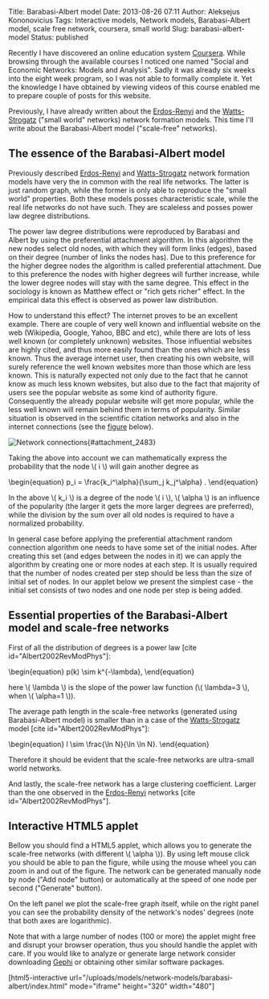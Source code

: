 Title: Barabasi-Albert model
Date: 2013-08-26 07:11
Author: Aleksejus Kononovicius
Tags: Interactive models, Network models, Barabasi-Albert model, scale free network, coursera, small world
Slug: barabasi-albert-model
Status: published

Recently I have discovered
an online education system [Coursera](https://www.coursera.org/). While
browsing through the available courses I noticed one named "Social and
Economic Networks: Models and Analysis". Sadly it was already six weeks
into the eight week program, so I was not able to formally complete it.
Yet the knowledge I have obtained by viewing videos of this course
enabled me to prepare couple of posts for this website.

Previously, I have already written about the
[Erdos-Renyi]({filename}/articles/2013/erdos-renyi-model.md)
and the
[Watts-Strogatz]({filename}/articles/2013/watts-strogatz-model.md)
("small world" networks) network formation models. This time I'll write
about the Barabasi-Albert model ("scale-free"
networks).<!--more-->

The essence of the Barabasi-Albert model
----------------------------------------

Previously described
[Erdos-Renyi]({filename}/articles/2013/erdos-renyi-model.md)
and
[Watts-Strogatz]({filename}/articles/2013/watts-strogatz-model.md)
network formation models have very the in common with the real life
networks. The latter is just random graph, while the former is only able
to reproduce the "small world" properties. Both these models posses
characteristic scale, while the real life networks do not have such.
They are scaleless and posses power law degree distributions.

The power law degree distributions were reproduced by Barabasi and
Albert by using the preferential attachment algorithm. In this algorithm
the new nodes select old nodes, with which they will form links (edges),
based on their degree (number of links the nodes has). Due to this
preference for the higher degree nodes the algorithm is called
preferential attachment. Due to this preference the nodes with higher
degrees will further increase, while the lower degree nodes will stay
with the same degree. This effect in the sociology is known as Matthew
effect or "rich gets richer" effect. In the empirical data this effect
is observed as power law distribution.

How to understand this effect? The internet proves to be an excellent
example. There are couple of very well known and influential website on
the web (Wikipedia, Google, Yahoo, BBC and etc), while there are lots of
less well known (or completely unknown) websites. Those influential
websites are highly cited, and thus more easily found than the ones
which are less known. Thus the average internet user, then creating his
own website, will surely reference the well known websites more than
those which are less known. This is naturally expected not only due to
the fact that he cannot know as much less known websites, but also due
to the fact that majority of users see the popular website as some kind
of authority figure. Consequently the already popular website will get
more popular, while the less well known will remain behind them in terms
of popularity. Similar situation is observed in the scientific citation
networks and also in the internet connections (see the
[figure](#attachment_2483) below).

![Network connections]({static}/uploads/2013/network-connections.jpg "A macroscopic
snapshot of Internet connectivity."){#attachment_2483} 

Taking the above into account we can mathematically express the
probability that the node \\\(  i \\\) will gain another degree as

\begin{equation}
 p\_i = \frac{k\_i^\alpha}{\sum\_j k\_j^\alpha} . 
\end{equation}

In the above \\\(  k\_i \\\) is a degree of the node \\\(  i \\\), \\\( \alpha \\\) is an influence of the popularity (the larger it gets the more
larger degrees are preferred), while the division by the sum over all
old nodes is required to have a normalized probability.

In general case before applying the preferential attachment random
connection algorithm one needs to have some set of the initial nodes.
After creating this set (and edges between the nodes in it) we can apply
the algorithm by creating one or more nodes at each step. It is usually
required that the number of nodes created per step should be less than
the size of initial set of nodes. In our applet below we present the
simplest case - the initial set consists of two nodes and one node per
step is being added.

Essential properties of the Barabasi-Albert model and scale-free networks
-------------------------------------------------------------------------

First of all the distribution of degrees is a power law \[cite
id="Albert2002RevModPhys"\]:

\begin{equation}
 p(k) \sim k^{-\lambda}, 
\end{equation}

here \\\(  \lambda \\\) is the slope of the power law function (\\\( \lambda=3 \\\), when \\\(  \alpha=1 \\\)).

The average path length in the scale-free networks (generated using
Barabasi-Albert model) is smaller than in a case of the
[Watts-Strogatz]({filename}/articles/2013/watts-strogatz-model.md)
model \[cite id="Albert2002RevModPhys"\]:

\begin{equation}
 l \sim \frac{\ln N}{\ln \ln N}. 
\end{equation}

Therefore it should be evident that the scale-free networks are
ultra-small world networks.

And lastly, the scale-free network has a large clustering
coefficient. Larger than the one observed in the
[Erdos-Renyi]({filename}/articles/2013/erdos-renyi-model.md)
networks \[cite id="Albert2002RevModPhys"\].

Interactive HTML5 applet
------------------------

Bellow you should find a HTML5 applet, which allows you to generate the
scale-free networks (with different \\\(  \alpha \\\)). By using left
mouse click you should be able to pan the figure, while using the mouse
wheel you can zoom in and out of the figure. The network can be
generated manually node by node ("Add node" button) or automatically at
the speed of one node per second ("Generate" button).

On the left panel we plot the scale-free graph itself, while on the
right panel you can see the probability density of the network's nodes'
degrees (note that both axes are logarithmic).

Note that with a large number of nodes (100 or more) the applet might
free and disrupt your browser operation, thus you should handle the
applet with care. If you would like to analyze or generate large network
consider downloading [Gephi](https://gephi.org/) or obtaining other
similar software packages.

[html5-interactive
url="/uploads/models/network-models/barabasi-albert/index.html"
mode="iframe" height="320" width="480"]
